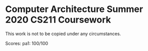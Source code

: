 # Computer Architecture Summer 2020 CS211 Coursework

This work is not to be copied under any circumstances.

Scores:
pa1: 100/100
